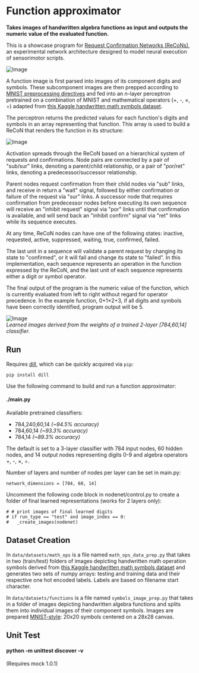 # Function approximator

**Takes images of handwritten algebra functions as input and outputs the numeric value of the evaluated function.** 

This is a showcase program for [Request Confirmation Networks (ReCoNs)](https://pdfs.semanticscholar.org/a7ac/e80b84c64329501a3a9906314c80c3614997.pdf), an experimental network architecture designed to model neural execution of sensorimotor scripts.

![Image](https://github.com/kvgallagher/nodenet/blob/master/data/datasets/functions/function_data/0+1*2+3.png?raw=true)

A function image is first parsed into images of its component digits and symbols. These subcomponent images are then prepped according to [MNIST preprocessing directives](http://yann.lecun.com/exdb/mnist/) and fed into an *n*-layer perceptron pretrained on a combination of MNIST and mathematical operators (+, -, ×, ÷) adapted from [this Kaggle handwritten math symbols dataset](https://www.kaggle.com/xainano/handwrittenmathsymbols).

The perceptron returns the predicted values for each function's digits and symbols in an array representing that function.  This array is used to build a ReCoN that renders the function in its structure:

![Image](https://github.com/kvgallagher/nodenet/blob/master/images/ReCoN%20structure.png?raw=true&s=300)

Activation spreads through the ReCoN based on a hierarchical system of requests and confirmations.  Node pairs are connected by a pair of "sub/sur" links, denoting a parent/child relationship, or a pair of "por/ret" links, denoting a predecessor/successor relationship.

Parent nodes request confirmation from their child nodes via "sub" links, and receive in return a "wait" signal, followed by either confirmation or failure of the request via "sur" links.  A successor node that requires confirmation from predecessor nodes before executing its own sequence will receive an "inhibit request" signal via "por" links until that confirmation is available, and will send back an "inhibit confirm" signal via "ret" links while its sequence executes. 

At any time, ReCoN nodes can have one of the following states: inactive, requested, active, suppressed, waiting, true, confirmed, failed.

The last unit in a sequence will validate a parent request by changing its state to "confirmed", or it will fail and change its state to "failed".  In this implementation, each sequence represents an operation in the function expressed by the ReCoN, and the last unit of each sequence represents either a digit or symbol operator.

The final output of the program is the numeric value of the function, which is currently evaluated from left to right without regard for operator precedence.  In the example function, 0+1×2+3, if all digits and symbols have been correctly identified, program output will be 5.  


![Image](https://github.com/kvgallagher/nodenet/blob/master/images/learned_images.png?raw=true)
\
*Learned images derived from the weights of a trained 2-layer [784,60,14] classifier.*

## Run

Requires [dill](https://pypi.python.org/pypi/dill), which can be quickly acquired via `pip`:

    pip install dill  

Use the following command to build and run a function approximator:

#### ./main.py

Available pretrained classifiers:

* 784,240,60,14 *(~94.5% accuracy)*
* 784,60,14 *(~93.3% accuracy)*
* 784,14 *(~89.3% accuracy)*

The default is set to a 3-layer classifier with 784 input nodes, 60 hidden nodes, and 14 output nodes representing digits 0-9 and algebra operators +, -, ×, ÷.

Number of layers and number of nodes per layer can be set in main.py:

    network_dimensions = [784, 60, 14]

Uncomment the following code block in nodenet/control.py to create a folder of final learned representations (works for 2 layers only):

	# # print images of final learned digits
	# if run_type == "test" and image_index == 0:
	# 	_create_images(nodenet)

## Dataset Creation

In `data/datasets/math_ops` is a file named `math_ops_data_prep.py` that takes in two (train/test) folders of images depicting handwritten math operation symbols derived from [this Kaggle handwritten math symbols dataset](https://www.kaggle.com/xainano/handwrittenmathsymbols) and generates two sets of numpy arrays: testing and training data and their respective one hot encoded labels. Labels are based on filename start character. 

In `data/datasets/functions` is a file named `symbols_image_prep.py` that takes in a folder of images depicting handwritten algebra functions and splits them into individual images of their component symbols. Images are prepared [MNIST-style](http://yann.lecun.com/exdb/mnist/): 20x20 symbols centered on a 28x28 canvas.

## Unit Test
#### python -m unittest discover -v

(Requires mock 1.0.1)
